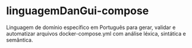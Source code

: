 # linguagemDanGui-compose
Linguagem de domínio específico em Português para gerar, validar e automatizar arquivos docker-compose.yml com análise léxica, sintática e semântica.
